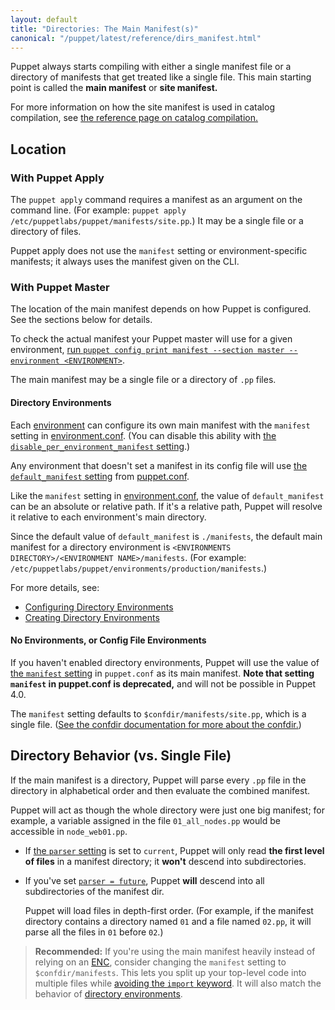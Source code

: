 ```yaml
---
layout: default
title: "Directories: The Main Manifest(s)"
canonical: "/puppet/latest/reference/dirs_manifest.html"
---
```


[import_deprecation]: ./lang_import.html#deprecation-notice
[environment]: ./environments.html
[catalog_compilation]: ./subsystem_catalog_compilation.html
[confdir]: ./dirs_confdir.html
[manifest_setting]: /references/3.8.latest/configuration.html#manifest
[print_settings]: ./config_print.html
[enc]: /guides/external_nodes.html
[default_manifest]: /references/3.8.latest/configuration.html#defaultmanifest
[disable_per_environment_manifest]: /references/3.8.latest/configuration.html#disableperenvironmentmanifest
[environment.conf]: ./config_file_environment.html
[puppet.conf]: ./config_file_main.html
[configuring directory environments]: ./environments_configuring.html
[creating directory environments]: ./environments_creating.html


Puppet always starts compiling with either a single manifest file or a directory of manifests that get treated like a single file. This main starting point is called the **main manifest** or **site manifest.**

For more information on how the site manifest is used in catalog compilation, see [the reference page on catalog compilation.][catalog_compilation]

Location
-----

### With Puppet Apply

The `puppet apply` command requires a manifest as an argument on the command line. (For example: `puppet apply /etc/puppetlabs/puppet/manifests/site.pp`.) It may be a single file or a directory of files.

Puppet apply does not use the `manifest` setting or environment-specific manifests; it always uses the manifest given on the CLI.

### With Puppet Master

The location of the main manifest depends on how Puppet is configured. See the sections below for details.

To check the actual manifest your Puppet master will use for a given environment, [run `puppet config print manifest --section master --environment <ENVIRONMENT>`][print_settings].

The main manifest may be a single file or a directory of `.pp` files.

#### Directory Environments

Each [environment][] can configure its own main manifest with the `manifest` setting in [environment.conf][]. (You can disable this ability with [the `disable_per_environment_manifest` setting][disable_per_environment_manifest].)

Any environment that doesn't set a manifest in its config file will use [the `default_manifest` setting][default_manifest] from [puppet.conf][].

Like the `manifest` setting in [environment.conf][], the value of `default_manifest` can be an absolute or relative path. If it's a relative path, Puppet will resolve it relative to each environment's main directory.

Since the default value of `default_manifest` is `./manifests`, the default main manifest for a directory environment is `<ENVIRONMENTS DIRECTORY>/<ENVIRONMENT NAME>/manifests`. (For example: `/etc/puppetlabs/puppet/environments/production/manifests`.)

For more details, see:

* [Configuring Directory Environments][]
* [Creating Directory Environments][]

#### No Environments, or Config File Environments

If you haven't enabled directory environments, Puppet will use the value of [the `manifest` setting][manifest_setting] in `puppet.conf` as its main manifest. **Note that setting `manifest` in puppet.conf is deprecated,** and will not be possible in Puppet 4.0.

The `manifest` setting defaults to `$confdir/manifests/site.pp`, which is a single file. ([See the confdir documentation for more about the confdir.][confdir])


Directory Behavior (vs. Single File)
-----

If the main manifest is a directory, Puppet will parse every `.pp` file in the directory in alphabetical order and then evaluate the combined manifest.

Puppet will act as though the whole directory were just one big manifest; for example, a variable assigned in the file `01_all_nodes.pp` would be accessible in `node_web01.pp`.

* If [the `parser` setting][parser] is set to `current`, Puppet will only read **the first level of files** in a manifest directory; it **won't** descend into subdirectories.
* If you've set [`parser = future`][parser], Puppet **will** descend into all subdirectories of the manifest dir.

    Puppet will load files in depth-first order. (For example, if the manifest directory contains a directory named `01` and a file named `02.pp`, it will parse all the files in `01` before `02`.)

[parser]: /references/3.8.latest/configuration.html#parser

> **Recommended:** If you're using the main manifest heavily instead of relying on an [ENC][], consider changing the `manifest` setting to `$confdir/manifests`. This lets you split up your top-level code into multiple files while [avoiding the `import` keyword][import_deprecation]. It will also match the behavior of [directory environments][environment].
